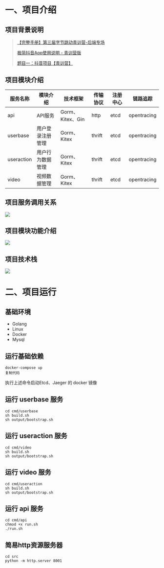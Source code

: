 # 一、项目介绍

## **项目背景说明**

> [【完整手册】第三届字节跳动青训营-后端专场](https://bytedance.feishu.cn/docs/doccnFRB1TXYJPK6yprPETHLXgd)
>
> [极简抖音App使用说明 - 青训营版](https://bytedance.feishu.cn/docs/doccnM9KkBAdyDhg8qaeGlIz7S7)
>
> [题目一：抖音项目【青训营】](https://bytedance.feishu.cn/docx/doxcnbgkMy2J0Y3E6ihqrvtHXPg)

## 项目模块介绍

| 服务名称       | 模块介绍     | 技术框架           | 传输协议   | 注册中心 | 链路追踪        |
| ---------- | -------- | -------------- | ------ | ---- | ----------- |
| api        | API服务    | Gorm、Kitex、Gin | http   | etcd | opentracing |
| userbase   | 用户登录注册管理 | Gorm、Kitex     | thrift | etcd | opentracing |
| useraction | 用户行为数据管理 | Gorm、Kitex     | thrift | etcd | opentracing |
| video      | 视频数据管理   | Gorm、Kitex     | thrift | etcd | opentracing |

## 项目服务调用关系

![](https://p3-juejin.byteimg.com/tos-cn-i-k3u1fbpfcp/e080ae4398fb444eaf622ae2b5452c25~tplv-k3u1fbpfcp-zoom-1.image)

## 项目模块功能介绍

![](https://p3-juejin.byteimg.com/tos-cn-i-k3u1fbpfcp/73a5d6a7875240bcb6818dec807308c9~tplv-k3u1fbpfcp-zoom-1.image)

## 项目技术栈
![](https://p3-juejin.byteimg.com/tos-cn-i-k3u1fbpfcp/04de7fb56ec74be294f877ef0d61771b~tplv-k3u1fbpfcp-zoom-1.image)

# 二、项目运行
## 基础环境
- Golang
- Linux
- Docker
- Mysql
## 运行基础依赖

```
docker-compose up
复制代码
```

执行上述命令启动Etcd、Jaeger 的 docker 镜像

## 运行 userbase 服务

```
cd cmd/userbase
sh build.sh 
sh output/bootstrap.sh
```

## 运行 useraction 服务

```
cd cmd/video
sh build.sh 
sh output/bootstrap.sh
```
## 运行 video 服务

```
cd cmd/useraction
sh build.sh 
sh output/bootstrap.sh
```
## 运行 api 服务

```
cd cmd/api 
chmod +x run.sh 
./run.sh
```
## 简易http资源服务器
```
cd src
python -m http.server 8001
```